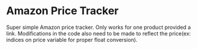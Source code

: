 # Amazon Price Tracker
Super simple Amazon price tracker. Only works for one product provided a link. Modifications in the code also need to be made to reflect the price(ex: indices on price variable for proper float conversion). 
